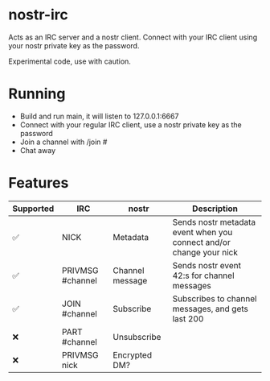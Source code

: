 # nostr-irc
Acts as an IRC server and a nostr client. Connect with your IRC client using your nostr private key as the password.

Experimental code, use with caution.

# Running

- Build and run main, it will listen to 127.0.0.1:6667
- Connect with your regular IRC client, use a nostr private key as the password
- Join a channel with /join #<pubkey>
- Chat away

# Features

| Supported |  IRC              | nostr           | Description                                                           |
|-----------|-------------------|-----------------|-----------------------------------------------------------------------|
| ✅         | NICK              | Metadata        | Sends nostr metadata event when you connect and/or change your nick   |
| ✅         | PRIVMSG #channel  | Channel message | Sends nostr event 42:s for channel messages                           |
| ✅         | JOIN #channel     | Subscribe       | Subscribes to channel messages, and gets last 200                     |
| ❌         | PART #channel     | Unsubscribe     |                                                                       |
| ❌         | PRIVMSG nick      | Encrypted DM?   |                                                                       |
